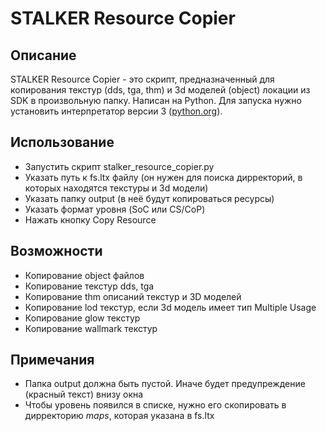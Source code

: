 # STALKER Resource Copier

## Описание
STALKER Resource Copier - это скрипт, предназначенный для копирования текстур (dds, tga, thm) и 3d моделей (object) локации из SDK в произвольную папку. Написан на Python. Для запуска нужно установить интерпретатор версии 3 ([python.org](http://www.python.org/)). 

## Использование
- Запустить скрипт stalker_resource_copier.py
- Указать путь к fs.ltx файлу (он нужен для поиска дирректорий, в которых находятся текстуры и 3d модели)
- Указать папку output (в неё будут копироваться ресурсы)
- Указать формат уровня (SoC или CS/CoP)
- Нажать кнопку Copy Resource

## Возможности
- Копирование object файлов
- Копирование текстур dds, tga
- Копирование thm описаний текстур и 3D моделей
- Копирование lod текстур, если 3d модель имеет тип Multiple Usage
- Копирование glow текстур
- Копирование wallmark текстур

## Примечания
- Папка output должна быть пустой. Иначе будет предупреждение (красный текст) внизу окна
- Чтобы уровень появился в списке, нужно его скопировать в дирректорию $maps$, которая указана в fs.ltx
